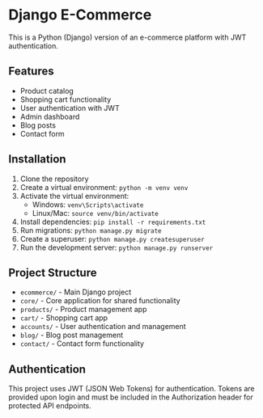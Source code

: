 # Django E-Commerce

This is a Python (Django) version of an e-commerce platform with JWT authentication.

## Features

- Product catalog
- Shopping cart functionality
- User authentication with JWT
- Admin dashboard
- Blog posts
- Contact form

## Installation

1. Clone the repository
2. Create a virtual environment: `python -m venv venv`
3. Activate the virtual environment:
   - Windows: `venv\Scripts\activate`
   - Linux/Mac: `source venv/bin/activate`
4. Install dependencies: `pip install -r requirements.txt`
5. Run migrations: `python manage.py migrate`
6. Create a superuser: `python manage.py createsuperuser`
7. Run the development server: `python manage.py runserver`

## Project Structure

- `ecommerce/` - Main Django project
- `core/` - Core application for shared functionality
- `products/` - Product management app
- `cart/` - Shopping cart app
- `accounts/` - User authentication and management
- `blog/` - Blog post management
- `contact/` - Contact form functionality

## Authentication

This project uses JWT (JSON Web Tokens) for authentication. Tokens are provided upon login and must be included in the Authorization header for protected API endpoints. 